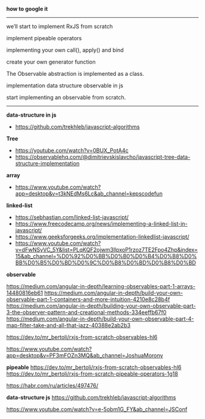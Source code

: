 **how to google it**
****
we’ll start to implement RxJS from scratch

implement pipeable operators

implementing your own call(), apply() and bind

create your own generator function

The Observable abstraction is implemented as a class.

implementation data structure observable in js

start implementing an observable from scratch.
****


**data-structure in js**

- https://github.com/trekhleb/javascript-algorithms

**Tree**

- https://youtube.com/watch?v=0BUX_PotA4c
- https://observablehq.com/@dimitrievskislavcho/javascript-tree-data-structure-implementation

**array**

- https://www.youtube.com/watch?app=desktop&v=t3kNEdMs6Lc&ab_channel=kepscodefun

**linked-list**

- https://sebhastian.com/linked-list-javascript/
- https://www.freecodecamp.org/news/implementing-a-linked-list-in-javascript/
- https://www.geeksforgeeks.org/implementation-linkedlist-javascript/
- https://www.youtube.com/watch?v=dFwNSyVC_5Y&list=PLqKQF2ojwm3llpxoP1rzoz7TE2Fpo4Zhp&index=15&ab_channel=%D0%92%D0%BB%D0%B0%D0%B4%D0%B8%D0%BB%D0%B5%D0%BD%D0%9C%D0%B8%D0%BD%D0%B8%D0%BD

**observable**

https://medium.com/angular-in-depth/learning-observables-part-1-arrays-14480816eb61
https://medium.com/angular-in-depth/build-your-own-observable-part-1-containers-and-more-intuition-4210e8c28b4f
https://medium.com/angular-in-depth/building-your-own-observable-part-3-the-observer-pattern-and-creational-methods-334eeffb67f0
https://medium.com/angular-in-depth/build-your-own-observable-part-4-map-filter-take-and-all-that-jazz-40388e2ab2b3

https://dev.to/mr_bertoli/rxjs-from-scratch-observables-hl6

https://www.youtube.com/watch?app=desktop&v=PF3mFOZn3MQ&ab_channel=JoshuaMorony

**pipeable**
https://dev.to/mr_bertoli/rxjs-from-scratch-observables-hl6
https://dev.to/mr_bertoli/rxjs-from-scratch-pipeable-operators-1g18

https://habr.com/ru/articles/497476/

**data-structure js**
https://github.com/trekhleb/javascript-algorithms

https://www.youtube.com/watch?v=e-5obm1G_FY&ab_channel=JSConf


